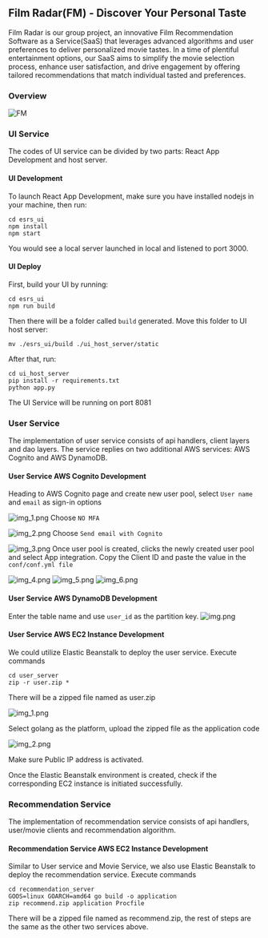 ## Film Radar(FM) - Discover Your Personal Taste
Film Radar is our group project, an innovative Film Recommendation Software as a Service(SaaS) that
leverages advanced algorithms and user preferences to deliver personalized movie tastes.
In a time of plentiful entertainment options, our SaaS aims to simplify the movie selection
process, enhance user satisfaction, and drive engagement by offering tailored recommendations
that match individual tasted and preferences.

### Overview
![FM](./snapshots/FM.png)

### UI Service
The codes of UI service can be divided by two parts: React App Development and host server.

#### UI Development
To launch React App Development, make sure you have installed nodejs in your machine, then run:
```
cd esrs_ui
npm install
npm start
```
You would see a local server launched in local and listened to port 3000.

#### UI Deploy
First, build your UI by running:
```
cd esrs_ui
npm run build
```
Then there will be a folder called `build` generated. Move this folder to UI host server:
```
mv ./esrs_ui/build ./ui_host_server/static
```
After that, run:
```
cd ui_host_server
pip install -r requirements.txt
python app.py
```
The UI Service will be running on port 8081

### User Service
The implementation of user service consists of api handlers, client layers and dao layers.
The service replies on two additional AWS services: AWS Cognito and AWS DynamoDB.

#### User Service AWS Cognito Development
Heading to AWS Cognito page and create new user pool, select `User name` and `email` as sign-in options

![img_1.png](snapshots/sign_in_setting.png)
Choose `NO MFA`

![img_2.png](snapshots/mfa_setting.png)
Choose `Send email with Cognito`

![img_3.png](snapshots/email_setting.png)
Once user pool is created, clicks the newly created user pool and select App integration. Copy the Client ID and paste the value in the `conf/conf.yml file`

![img_4.png](snapshots/user_pool.png)
![img_5.png](snapshots/app_client_id.png)
![img_6.png](snapshots/conf.png)

#### User Service AWS DynamoDB Development
Enter the table name and use `user_id` as the partition key.
![img.png](snapshots/dynamodb.png)

#### User Service AWS EC2 Instance Development
We could utilize Elastic Beanstalk to deploy the user service. Execute commands
```
cd user_server
zip -r user.zip *
```
There will be a zipped file named as user.zip

![img_1.png](snapshots/beanstalk_platform.png)

Select golang as the platform, upload the zipped file as the application code

![img_2.png](snapshots/instance_setting.png)

Make sure Public IP address is activated.

Once the Elastic Beanstalk environment is created, check if the corresponding EC2 instance is initiated successfully.

### Recommendation Service
The implementation of recommendation service consists of api handlers, user/movie clients and recommendation algorithm.

#### Recommendation Service AWS EC2 Instance Development
Similar to User service and Movie Service, we also use Elastic Beanstalk to deploy the recommendation service. Execute commands
```
cd recommendation_server
GOOS=linux GOARCH=amd64 go build -o application
zip recommend.zip application Procfile
```
There will be a zipped file named as recommend.zip, the rest of steps are the same as the other two services above.
